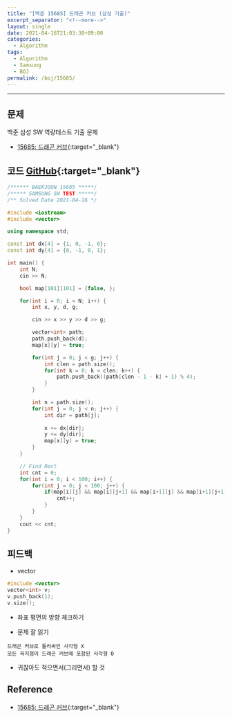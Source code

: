 ```yaml
---
title: "[백준 15685] 드래곤 커브 (삼성 기출)"
excerpt_separator: "<!--more-->"
layout: single
date: 2021-04-16T21:03:30+09:00
categories:
  - Algorithm
tags:
  - Algorithm
  - Samsung
  - BOJ
permalink: /boj/15685/
---
```

---

## 문제

백준 삼성 SW 역량테스트 기출 문제

* [15685: 드래곤 커브](https://www.acmicpc.net/problem/15685){:target="_blank"}
<!--more-->


## 코드 [GitHub](https://github.com/unionyy/algorithm/blob/main/samsung/15685_dragoncurve.cpp){:target="_blank"}

```cpp
/****** BAEKJOON 15685 *****/
/***** SAMSUNG SW TEST *****/
/** Solved Date 2021-04-16 */

#include <iostream>
#include <vector>

using namespace std;

const int dx[4] = {1, 0, -1, 0};
const int dy[4] = {0, -1, 0, 1};

int main() {
    int N;
    cin >> N;

    bool map[101][101] = {false, };

    for(int i = 0; i < N; i++) {
        int x, y, d, g;

        cin >> x >> y >> d >> g;

        vector<int> path;
        path.push_back(d);
        map[x][y] = true;

        for(int j = 0; j < g; j++) {
            int clen = path.size();
            for(int k = 0; k < clen; k++) {
                path.push_back((path[clen - 1 - k] + 1) % 4);
            }
        }

        int n = path.size();
        for(int j = 0; j < n; j++) {
            int dir = path[j];
            
            x += dx[dir];
            y += dy[dir];
            map[x][y] = true;
        }
    }

    // Find Rect
    int cnt = 0;
    for(int i = 0; i < 100; i++) {
        for(int j = 0; j < 100; j++) {
            if(map[i][j] && map[i][j+1] && map[i+1][j] && map[i+1][j+1]) {
                cnt++;
            }
        }
    }
    cout << cnt;
}
```

## 피드백

* vector
```cpp
#include <vector>
vector<int> v;
v.push_back(1);
v.size();
```

* 좌표 평면의 방향 체크하기

* 문제 잘 읽기
```
드래곤 커브로 둘러싸인 사각형 X
모든 꼭지점이 드래곤 커브에 포함된 사각형 O
```
* 귀찮아도 적으면서(그리면서) 할 것

## Reference

* [15685: 드래곤 커브](https://www.acmicpc.net/problem/15685){:target="_blank"}

